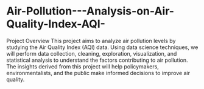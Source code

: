 # Air-Pollution---Analysis-on-Air-Quality-Index-AQI-
Project Overview
This project aims to analyze air pollution levels by studying the Air Quality Index (AQI) data. 
Using data science techniques, we will perform data collection, cleaning, exploration, visualization, and statistical analysis to understand the factors contributing to air pollution. 
The insights derived from this project will help policymakers, environmentalists, and the public make informed decisions to improve air quality.
